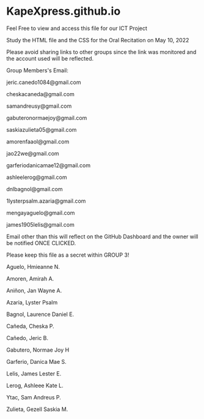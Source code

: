 # KapeXpress.github.io

Feel Free to view and access this file for our ICT Project


Study the HTML file and the CSS for the Oral Recitation on May 10, 2022

Please avoid sharing links to other groups since the link was monitored and the account used will be reflected.




Group Members's Email:
<p>jeric.canedo1084@gmail.com</p>
<p>cheskacaneda@gmail.com</p>
<p>samandreusy@gmail.com</p>
<p>gabuteronormaejoy@gmail.com</p>
<p>saskiazulieta05@gmail.com</p>
<p>amorenfaaol@gmail.com</p>
<p>jao22we@gmail.com</p>
<p>garferiodanicamae12@gmail.com</p>
<p>ashleelerog@gmail.com</p>
<p>dnlbagnol@gmail.com</p>
<p>1lysterpsalm.azaria@gmail.com</p>
<p>mengayaguelo@gmail.com</p>
<p>james1905lelis@gmail.com</p>

Email other than this will reflect on the GitHub Dashboard and the owner will be notified ONCE CLICKED.



Please keep this file as a secret within GROUP 3!



<p>Aguelo, Hmieanne N.</p>
<p>Amoren, Amirah A. </p>
<p>Aniñon, Jan Wayne A. </p>
<p>Azaria, Lyster Psalm </p>
<p>Bagnol, Laurence Daniel E. </p>
<p>Cañeda, Cheska P. </p>
<p>Cañedo, Jeric B. </p>
<p>Gabutero, Normae Joy H </p>
<p>Garferio, Danica Mae S. </p>
<p>Lelis, James Lester E. </p>
<p>Lerog, Ashleee Kate L. </p>
<p>Ytac, Sam Andreus P. </p>
<p>Zulieta, Gezell Saskia M.</p>



